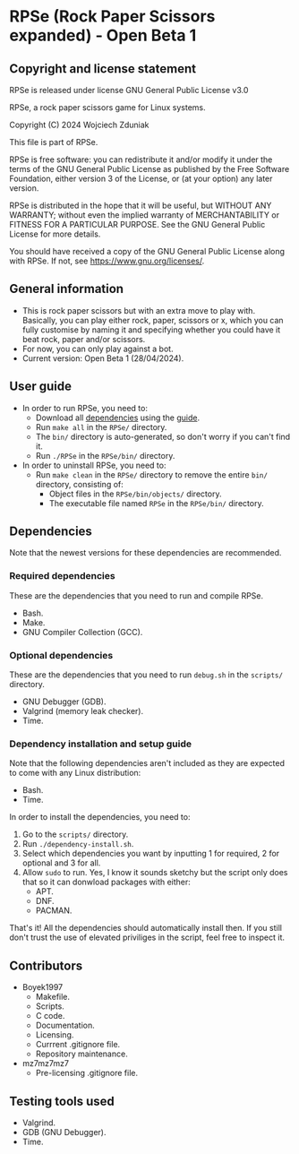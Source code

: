 # RPSe (Rock Paper Scissors expanded) - Open Beta 1 #

## Copyright and license statement ##
RPSe is released under license GNU General Public License v3.0

RPSe, a rock paper scissors game for Linux systems.

Copyright (C) 2024 Wojciech Zduniak

This file is part of RPSe.

RPSe is free software: you can redistribute it and/or modify it under the terms of the GNU General Public License as published by the Free Software Foundation, either version 3 of the License, or (at your option) any later version.

RPSe is distributed in the hope that it will be useful, but WITHOUT ANY WARRANTY; without even the implied warranty of MERCHANTABILITY or FITNESS FOR A PARTICULAR PURPOSE. See the GNU General Public License for more details.

You should have received a copy of the GNU General Public License along with RPSe. If not, see <https://www.gnu.org/licenses/>.

## General information ##
  * This is rock paper scissors but with an extra move to play with. Basically, you can play either rock, paper, scissors or x, which you can fully customise by naming it and specifying whether you could have it beat rock, paper and/or scissors.
  * For now, you can only play against a bot.
  * Current version: Open Beta 1 (28/04/2024).

## User guide ##
  * In order to run RPSe, you need to:
    * Download all [dependencies](#dependencies) using the [guide](#dependency-installation-and-setup-guide).
    * Run ```make all``` in the ```RPSe/``` directory.
    * The ```bin/``` directory is auto-generated, so don't worry if you can't find it.
    * Run ```./RPSe``` in the ```RPSe/bin/``` directory.
  * In order to uninstall RPSe, you need to:
    * Run ```make clean``` in the ```RPSe/``` directory to remove the entire ```bin/``` directory, consisting of:
      * Object files in the ```RPSe/bin/objects/``` directory.
      * The executable file named ```RPSe``` in the ```RPSe/bin/``` directory.

## Dependencies ##
Note that the newest versions for these dependencies are recommended.
### Required dependencies ###
These are the dependencies that you need to run and compile RPSe.
  * Bash.
  * Make.
  * GNU Compiler Collection (GCC).
### Optional dependencies ###
These are the dependencies that you need to run ```debug.sh``` in the ```scripts/``` directory.
  * GNU Debugger (GDB).
  * Valgrind (memory leak checker).
  * Time.

### Dependency installation and setup guide ###
Note that the following dependencies aren't included as they are expected to come with any Linux distribution:
  * Bash.
  * Time.

In order to install the dependencies, you need to:
  1. Go to the ```scripts/``` directory.
  2. Run ```./dependency-install.sh```.
  3. Select which dependencies you want by inputting 1 for required, 2 for optional and 3 for all.
  4. Allow ```sudo``` to run. Yes, I know it sounds sketchy but the script only does that so it can donwload packages with either:
     - APT.
     - DNF.
     - PACMAN.

That's it! All the dependencies should automatically install then. If you still don't trust the use of elevated priviliges in the script,
feel free to inspect it.

## Contributors ##
  * Boyek1997
    * Makefile.
    * Scripts.
    * C code.
    * Documentation.
    * Licensing.
    * Currrent .gitignore file.
    * Repository maintenance.
  * mz7mz7mz7
    * Pre-licensing .gitignore file.

## Testing tools used ##
  * Valgrind.
  * GDB (GNU Debugger).
  * Time.
